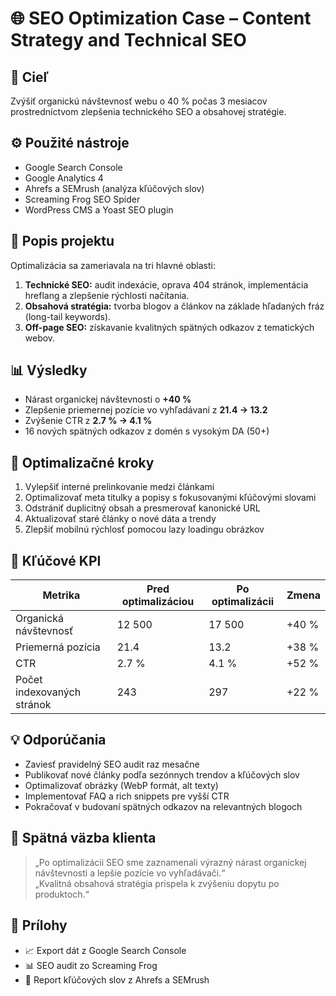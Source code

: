 # 🌐 SEO Optimization Case – Content Strategy and Technical SEO

## 🎯 Cieľ
Zvýšiť organickú návštevnosť webu o 40 % počas 3 mesiacov prostredníctvom zlepšenia technického SEO a obsahovej stratégie.

## ⚙️ Použité nástroje
- Google Search Console
- Google Analytics 4
- Ahrefs a SEMrush (analýza kľúčových slov)
- Screaming Frog SEO Spider
- WordPress CMS a Yoast SEO plugin

## 🧩 Popis projektu
Optimalizácia sa zameriavala na tri hlavné oblasti:
1. **Technické SEO:** audit indexácie, oprava 404 stránok, implementácia hreflang a zlepšenie rýchlosti načítania.  
2. **Obsahová stratégia:** tvorba blogov a článkov na základe hľadaných fráz (long-tail keywords).  
3. **Off-page SEO:** získavanie kvalitných spätných odkazov z tematických webov.

## 📊 Výsledky
- Nárast organickej návštevnosti o **+40 %**
- Zlepšenie priemernej pozície vo vyhľadávaní z **21.4 → 13.2**
- Zvýšenie CTR z **2.7 % → 4.1 %**
- 16 nových spätných odkazov z domén s vysokým DA (50+)

## 🧠 Optimalizačné kroky
1. Vylepšiť interné prelinkovanie medzi článkami  
2. Optimalizovať meta titulky a popisy s fokusovanými kľúčovými slovami  
3. Odstrániť duplicitný obsah a presmerovať kanonické URL  
4. Aktualizovať staré články o nové dáta a trendy  
5. Zlepšiť mobilnú rýchlosť pomocou lazy loadingu obrázkov  

## 🧮 Kľúčové KPI
| Metrika | Pred optimalizáciou | Po optimalizácii | Zmena |
|----------|----------------------|------------------|-------|
| Organická návštevnosť | 12 500 | 17 500 | +40 % |
| Priemerná pozícia | 21.4 | 13.2 | +38 % |
| CTR | 2.7 % | 4.1 % | +52 % |
| Počet indexovaných stránok | 243 | 297 | +22 % |

## 💡 Odporúčania
- Zaviesť pravidelný SEO audit raz mesačne  
- Publikovať nové články podľa sezónnych trendov a kľúčových slov  
- Optimalizovať obrázky (WebP formát, alt texty)  
- Implementovať FAQ a rich snippets pre vyšší CTR  
- Pokračovať v budovaní spätných odkazov na relevantných blogoch  

## 💬 Spätná väzba klienta
> „Po optimalizácii SEO sme zaznamenali výrazný nárast organickej návštevnosti a lepšie pozície vo vyhľadávači.“  
> „Kvalitná obsahová stratégia prispela k zvýšeniu dopytu po produktoch.“

## 📎 Prílohy
- 📈 Export dát z Google Search Console  
- 📊 SEO audit zo Screaming Frog  
- 📑 Report kľúčových slov z Ahrefs a SEMrush  
